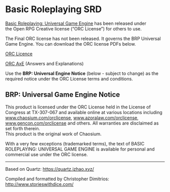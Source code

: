 # Basic Roleplaying SRD

[Basic Roleplaying: Universal Game Engine](https://www.chaosium.com/basic-roleplaying-universal-game-engine-pdf/ "Basic Roleplaying: Universal Game Engine - PDF") has been released under the Open RPG Creative license (“ORC License”) for others to use. 
  
The Final ORC license has not been released. It governs the BRP Universal Game Engine. You can download the ORC license PDFs below.

[ORC Licence](https://www.chaosium.com/content/orclicense/ORC_License_FINAL.pdf "ORC License PDF")

[ORC AxE](https://www.chaosium.com/content/orclicense/ORC_AxE_FINAL.pdf "ORC Axe PDF") (Answers and Explanations)

Use the **BRP: Universal Engine Notice** (below - subject to change) as the required notice under the ORC License terms and conditions.

## BRP: Universal Game Engine Notice

This product is licensed under the ORC License held in the License of Congress at TX-307-067 and available online at various locations including www.chaosium.com/orclicense, www.azoralaw.com/orclicense, www.gencon.com/orclicense and others. All warranties are disclaimed as set forth therein.  
This product is the original work of Chaosium.

With a very few exceptions (trademarked terms), the text of BASIC ROLEPLAYING: UNIVERSAL GAME ENGINE is available for personal and commercial use under the ORC license. 

---

Based on Quartz: https://quartz.jzhao.xyz/

Compiled and formatted by Christopher Dimitrios: http://www.storieswithdice.com/
